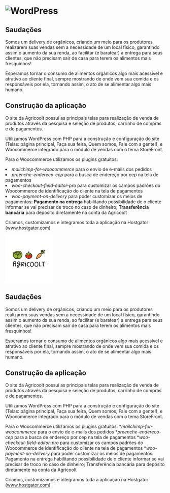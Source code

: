 <!DOCTYPE html>
<html lang="pt-br">
<head>
	<meta name="viewport" content="width=device-width" />
	<meta http-equiv="Content-Type" content="text/html; charset=utf-8" />
	<title>WordPress &#8250; Leia-me</title>
    <link rel="stylesheet" href="wp-admin/css/install.css?ver=20100228" type="text/css" />
</head>
<body>
<h1>
	<img alt="WordPress" src="/home/daniel/Downloads/agricoolt/agricoolt_app/wp-content/uploads/2020/12/Prancheta-63-150x150.png" />
</h1>

<h2>Saudações</h2>
<p>Somos um delivery de orgânicos, criando um meio para os produtores realizarem suas vendas sem a necessidade de um local físico, garantindo assim o aumento da sua renda, ao facilitar (e baratear) a entrega para seus clientes, que não precisam sair de casa para terem os alimentos mais fresquinhos!</p>
<p>Esperamos tornar o consumo de alimentos orgânicos algo mais acessível e atrativo ao cliente final, sempre mostrando de onde vem sua comida e os responsáveis por ela, tornando assim, o ato de se alimentar algo mais humano.</p>

<h2>Construção da aplicação</h2>
<p>O site da Agricoolt possui as principais telas para realização de venda de produtos através da pesquisa e seleção de produtos, carrinho de compras e de pagamentos.</p>
<p>Utilizamos WordPress com PHP para a construção e configuração do site (Telas: página principal, Faça sua feira, Quem somos, Fale com a gente!), e Woocommerce integrado para o módulo de vendas com o tema StoreFront.</p>
<p>Para o Woocommerce utilizamos os plugins gratuitos: 
	<li><i>mailchimp-for-woocommerce</i> para o envio de e-mails dos pedidos</li>
	<li><i>preenche-endereco-cep</i> para a busca de endereço por cep na tela de pagamentos</li>
	<li><i>woo-checkout-field-editor-pro</i> para customizar os campos padrões do Woocommerce de identificação do cliente na tela de pagamentos</li>
	<li><i>woo-payment-on-delivery</i> para poder customizar os meios de pagamentos: <b>Pagamento na entrega</b> habilitando possibilidade de o cliente informar se vai precisar de troco no caso de dinheiro; <b>Transferência bancária</b> para depósito diretamente na conta da Agricoolt </li>
</p>
<p>Criamos, customizamos e integramos toda a aplicação na Hostgator (www.hostgator.com)</p>
</body>
</html>

![](wp-content/uploads/2020/12/Prancheta-63-150x150.png)

## Saudações

Somos um delivery de orgânicos, criando um meio para os produtores realizarem suas vendas sem a necessidade de um local físico, garantindo assim o aumento da sua renda, ao facilitar (e baratear) a entrega para seus clientes, que não precisam sair de casa para terem os alimentos mais fresquinhos!

Esperamos tornar o consumo de alimentos orgânicos algo mais acessível e atrativo ao cliente final, sempre mostrando de onde vem sua comida e os responsáveis por ela, tornando assim, o ato de se alimentar algo mais humano.

## Construção da aplicação

O site da Agricoolt possui as principais telas para realização de venda de produtos através da pesquisa e seleção de produtos, carrinho de compras e de pagamentos.

Utilizamos WordPress com PHP para a construção e configuração do site (Telas: página principal, Faça sua feira, Quem somos, Fale com a gente!), e Woocommerce integrado para o módulo de vendas com o tema StoreFront.

Para o Woocommerce utilizamos os plugins gratuitos: 
*_mailchimp-for-woocommerce_ para o envio de e-mails dos pedidos
*_preenche-endereco-cep_ para a busca de endereço por cep na tela de pagamentos
*_woo-checkout-field-editor-pro_ para customizar os campos padrões do Woocommerce de identificação do cliente na tela de pagamentos
*_woo-payment-on-delivery_ para poder customizar os meios de pagamentos: Pagamento na entrega habilitando possibilidade de o cliente informar se vai precisar de troco no caso de dinheiro; Transferência bancária para depósito diretamente na conta da Agricoolt

Criamos, customizamos e integramos toda a aplicação na Hostgator (www.hostgator.com)